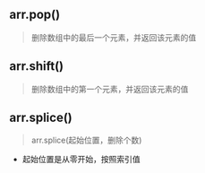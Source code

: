 ## arr.pop()

> 删除数组中的最后一个元素，并返回该元素的值

## arr.shift()

> 删除数组中的第一个元素，并返回该元素的值

## arr.splice()

> arr.splice(起始位置，删除个数) 

- 起始位置是从零开始，按照索引值